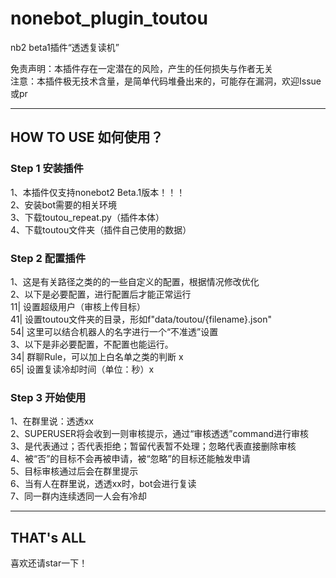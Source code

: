 # nonebot_plugin_toutou
nb2 beta1插件“透透复读机”

免责声明：本插件存在一定潜在的风险，产生的任何损失与作者无关  
注意：本插件极无技术含量，是简单代码堆叠出来的，可能存在漏洞，欢迎Issue或pr

---
## HOW TO USE 如何使用？  
### Step 1 安装插件
1、本插件仅支持nonebot2 Beta.1版本！！！  
2、安装bot需要的相关环境  
3、下载toutou_repeat.py（插件本体）  
4、下载toutou文件夹（插件自己使用的数据）
### Step 2 配置插件  
1、这是有关路径之类的的一些自定义的配置，根据情况修改优化    
2、以下是必要配置，进行配置后才能正常运行  
11| 设置超级用户（审核上传目标）  
41| 设置toutou文件夹的目录，形如f"data/toutou/{filename}.json"  
54| 这里可以结合机器人的名字进行一个“不准透”设置  
3、以下是非必要配置，不配置也能运行。  
34| 群聊Rule，可以加上白名单之类的判断 x  
65| 设置复读冷却时间（单位：秒）x  
### Step 3 开始使用
1、在群里说：透透xx  
2、SUPERUSER将会收到一则审核提示，通过“审核透透”command进行审核  
3、是代表通过；否代表拒绝；暂留代表暂不处理；忽略代表直接删除审核  
4、被“否”的目标不会再被申请，被“忽略”的目标还能触发申请  
5、目标审核通过后会在群里提示  
6、当有人在群里说，透透xx时，bot会进行复读  
7、同一群内连续透同一人会有冷却  

---
## THAT's ALL
喜欢还请star一下！

